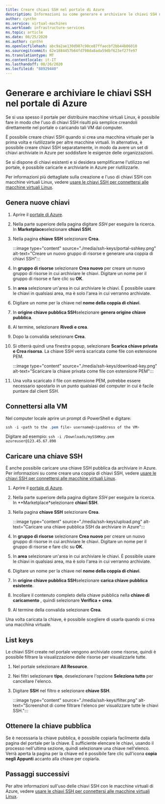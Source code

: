 ```yaml
---
title: Creare chiavi SSH nel portale di Azure
description: Informazioni su come generare e archiviare le chiavi SSH nel portale di Azure per la connessione delle macchine virtuali Linux.
author: cynthn
ms.service: virtual-machines
ms.workload: infrastructure-services
ms.topic: article
ms.date: 08/25/2020
ms.author: cynthn
ms.openlocfilehash: abc9a2ae130d987c90ce87ffaecbf2bb44b06010
ms.sourcegitcommit: 62e1884457b64fd798da8ada59dbf623ef27fe97
ms.translationtype: MT
ms.contentlocale: it-IT
ms.lasthandoff: 08/26/2020
ms.locfileid: "88929440"
---
```

# <a name="generate-and-store-ssh-keys-in-the-azure-portal"></a>Generare e archiviare le chiavi SSH nel portale di Azure

Se si usa spesso il portale per distribuire macchine virtuali Linux, è possibile fare in modo che l'uso di chiavi SSH risulti più semplice creandoli direttamente nel portale o caricando tali VM dal computer.

È possibile creare chiavi SSH quando si crea una macchina virtuale per la prima volta e riutilizzarle per altre macchine virtuali. In alternativa, è possibile creare chiavi SSH separatamente, in modo da avere un set di chiavi archiviate in Azure per soddisfare le esigenze delle organizzazioni. 

Se si dispone di chiavi esistenti e si desidera semplificarne l'utilizzo nel portale, è possibile caricarle e archiviarle in Azure per riutilizzarle.

Per informazioni più dettagliate sulla creazione e l'uso di chiavi SSH con macchine virtuali Linux, vedere [usare le chiavi SSH per connettersi alle macchine virtuali Linux](./linux/ssh-from-windows.md).

## <a name="generate-new-keys"></a>Genera nuove chiavi

1. Aprire il [portale di Azure](https://portal.azure.com).

1. Nella parte superiore della pagina digitare *SSH* per eseguire la ricerca. In **Marketplace**selezionare **chiavi SSH**.

1. Nella pagina **chiave SSH** selezionare **Crea**.

   :::image type="content" source="./media/ssh-keys/portal-sshkey.png" alt-text="Creare un nuovo gruppo di risorse e generare una coppia di chiavi SSH":::

1. In **gruppo di risorse** selezionare **Crea nuovo** per creare un nuovo gruppo di risorse in cui archiviare le chiavi. Digitare un nome per il gruppo di risorse e fare clic su **OK**.

1. In **area** selezionare un'area in cui archiviare le chiavi. È possibile usare le chiavi in qualsiasi area, ma è solo l'area in cui verranno archiviate.

1. Digitare un nome per la chiave nel **nome della coppia di chiavi**.

1. In **origine chiave pubblica SSH**selezionare **genera origine chiave pubblica**. 

1. Al termine, selezionare **Rivedi e crea**.

1. Dopo la convalida selezionare **Crea**.

1. Si otterrà quindi una finestra popup, selezionare **Scarica chiave privata e Crea risorsa**. La chiave SSH verrà scaricata come file con estensione PEM.

   :::image type="content" source="./media/ssh-keys/download-key.png" alt-text="Scaricare la chiave privata come file con estensione PEM":::

1. Una volta scaricato il file con estensione PEM, potrebbe essere necessario spostarlo in un punto qualsiasi del computer in cui è facile puntare dal client SSH.


## <a name="connect-to-the-vm"></a>Connettersi alla VM

Nel computer locale aprire un prompt di PowerShell e digitare:

```powershell
ssh -i <path to the .pem file> username@<ipaddress of the VM>
```

Digitare ad esempio: `ssh -i /Downloads/mySSHKey.pem azureuser@123.45.67.890`


## <a name="upload-an-ssh-key"></a>Caricare una chiave SSH

È anche possibile caricare una chiave SSH pubblica da archiviare in Azure. Per informazioni su come creare una coppia di chiavi SSH, vedere [usare le chiavi SSH per connettersi alle macchine virtuali Linux](./linux/ssh-from-windows.md).

1. Aprire il [portale di Azure](https://portal.azure.com).

1. Nella parte superiore della pagina digitare *SSH* per eseguire la ricerca. In **Marketplace*selezionare **chiavi SSH**.

1. Nella pagina **chiave SSH** selezionare **Crea**.

   :::image type="content" source="./media/ssh-keys/upload.png" alt-text="Caricare una chiave pubblica SSH da archiviare in Azure":::

1. In **gruppo di risorse** selezionare **Crea nuovo** per creare un nuovo gruppo di risorse in cui archiviare le chiavi. Digitare un nome per il gruppo di risorse e fare clic su **OK**.

1. In **area** selezionare un'area in cui archiviare le chiavi. È possibile usare le chiavi in qualsiasi area, ma è solo l'area in cui verranno archiviate.

1. Digitare un nome per la chiave nel **nome della coppia di chiavi**.

1. In **origine chiave pubblica SSH**selezionare **carica chiave pubblica esistente**. 

1. Incollare il contenuto completo della chiave pubblica nella **chiave di caricamento** , quindi selezionare **Verifica + crea**.

1. Al termine della convalida selezionare **Crea**. 

Una volta caricata la chiave, è possibile scegliere di usarla quando si crea una macchina virtuale.

## <a name="list-keys"></a>List keys

Le chiavi SSH create nel portale vengono archiviate come risorse, quindi è possibile filtrare la visualizzazione delle risorse per visualizzarle tutte.

1. Nel portale selezionare **All Resource**.
1. Nei filtri selezionare **tipo**, deselezionare l'opzione **Seleziona tutto** per cancellare l'elenco.
1. Digitare **SSH** nel filtro e selezionare **chiave SSH**.

   :::image type="content" source="./media/ssh-keys/filter.png" alt-text="Screenshot di come filtrare l'elenco per visualizzare tutte le chiavi SSH.":::

## <a name="get-the-public-key"></a>Ottenere la chiave pubblica

Se è necessaria la chiave pubblica, è possibile copiarla facilmente dalla pagina del portale per la chiave. È sufficiente elencare le chiavi, usando il processo nell'ultima sezione, quindi selezionare una chiave nell'elenco. Verrà aperta la pagina per la chiave ed è possibile fare clic sull'icona **copia negli Appunti** accanto alla chiave per copiarla.

## <a name="next-steps"></a>Passaggi successivi

Per altre informazioni sull'uso delle chiavi SSH con le macchine virtuali di Azure, vedere [usare le chiavi SSH per connettersi alle macchine virtuali Linux](./linux/ssh-from-windows.md).
